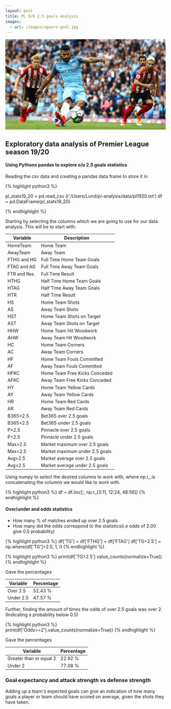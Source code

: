 ```yaml
---
layout: post
title: PL O/U 2.5 goals analysis
images:
  - url: /images/aguero-goal.jpg
---
```



<img src="/images/aguero-goal.jpg"/>


## Exploratory data analysis of Premier League season 19/20

#### Using Pythons pandas to explore o/u 2.5 goals statistics

Reading the csv data and creating a pandas data frame to store it in

{% highlight python3 %}


pl_stats19_20 = pd.read_csv (r'/Users/Lund/pl-analysis/data/pl1920.txt')
df = pd.DataFrame(pl_stats19_20)

{% endhighlight %}

Starting by selecting the columns which we are going to use for our data analysis.
This will be to start with:

<div class="table-wrapper" markdown="block">

| Variable  | Description |
| ------------- | ------------- | 
| HomeTeam      | Home Team                     | 
| AwayTeam      | Away Team                     | 
| FTHG and HG   | Full Time Home Team Goals     | 
| FTAG and AG   | Full Time Away Team Goals     | 
| FTR and Res   | Full Time Result              | 
| HTHG          | Half Time Home Team Goals     | 
| HTAG          | Half Time Away Team Goals     | 
| HTR           | Half Time Result              | 
| HS            | Home Team Shots               | 
| AS            | Away Team Shots               | 
| HST           | Home Team Shots on Target     | 
| AST           | Away Team Shots on Target     | 
| HHW           | Home Team Hit Woodwork        |   
| AHW           | Away Team Hit Woodwork        | 
| HC            | Home Team Corners             |   
| AC            | Away Team Corners             | 
| HF            | Home Team Fouls Committed     | 
| AF            | Away Team Fouls Committed     | 
| HFKC          | Home Team Free Kicks Conceded |   
| AFKC          | Away Team Free Kicks Conceded |   
| HY            | Home Team Yellow Cards        | 
| AY            | Away Team Yellow Cards        | 
| HR            |  Home Team Red Cards          |   
| AR            | Away Team Red Cards           |     
| B365>2.5      | Bet365 over 2.5 goals         | 
|B365<2.5       |  Bet365 under 2.5 goals       |   
| P>2.5         | Pinnacle over 2.5 goals       |
| P<2.5         | Pinnacle under 2.5 goals      |   
| Max>2.5       | Market maximum over 2.5 goals |
| Max<2.5       | Market maximum under 2.5 goals|
| Avg>2.5       | Market average over 2.5 goals |
| Avg<2.5       | Market average under 2.5 goals|

</div>

Using numpy to select the desired columns to work with, where np.r_ is concatenating
the columns we would like to work with.

{% highlight python3 %}
df = df.iloc[:, np.r_[3:11, 12:24, 48:56]]
{% endhighlight %}

#### Over/under and odds statistics 

- How many % of matches ended up over 2.5 goals
- How many did the odds correspond to the statistics(i.e odds of 2.00 give 0.5 probability)

{% highlight python3 %}
df['TG'] = df['FTHG'] + df['FTAG']
df['TG>2.5'] = np.where(df['TG']>2.5, 1, 0
{% endhighlight %}

{% highlight python3 %}
print(df['TG>2.5'].value_counts(normalize=True))
{% endhighlight %}

Gave the percentages 


| Variable  | Percentage      |
| ------------- | ------------| 
| Over 2.5      | 52.43 %     | 
| Under 2.5     | 47.57 %     | 

Further, finding the amount of times the odds of over 2.5 goals was over 2.
(Indicating a probability below 0.5)

{% highlight python3 %}
print(df['Odds>=2'].value_counts(normalize=True))
{% endhighlight %}

Gave the percentages

| Variable  | Percentage |
| ------------- | ------------- | 
| Greater than or equal 2      | 22.92 %     | 
| Under 2      | 77.08 %                     | 



### Goal expectancy and attack strength vs defense strength


Adding up a team's expected goals can give an indication of how many goals a player or team should have 
scored on average, given the shots they have taken.

